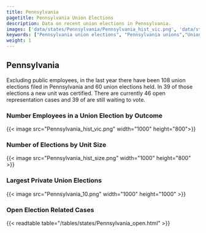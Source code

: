 ```yaml
---
title: Pennsylvania
pagetitle: Pennsylvania Union Elections
description: Data on recent union elections in Pennsylvania.
images: ['data/states/Pennsylvania/Pennsylvania_hist_vic.png', 'data/states/Pennsylvania/Pennsylvania_hist_size.png', 'data/states/Pennsylvania/Pennsylvania_10.png']
keywords: ["Pennsylvania union elections", "Pennsylvania unions","Union elections"]
weight: 1
---
```

##  Pennsylvania

Excluding public employees, in the last year there have been 108 union elections filed in Pennsylvania and 60 union elections held. In 39 of those elections a new unit was certified. There are currently 46 open representation cases and 39 of are still waiting to vote.

### Number Employees in a Union Election by Outcome
{{< image src="Pennsylvania_hist_vic.png" width="1000" height="800">}}

### Number of Elections by Unit Size
{{< image src="Pennsylvania_hist_size.png" width="1000" height="800" >}}

### Largest Private Union Elections
{{< image src="Pennsylvania_10.png" width="1000" height="1000"  >}}

### Open Election Related Cases
{{< readtable table="/tables/states/Pennsylvania_open.html" >}}

